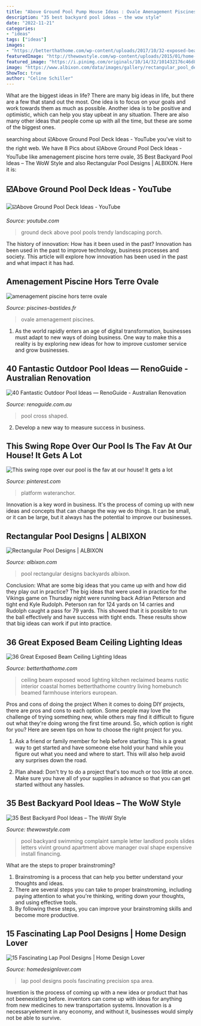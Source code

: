 ```yaml
---
title: "Above Ground Pool Pump House Ideas : Ovale Amenagement Piscines"
description: "35 best backyard pool ideas – the wow style"
date: "2022-11-21"
categories:
- "ideas"
tags: ["ideas"]
images:
- "https://betterthathome.com/wp-content/uploads/2017/10/32-exposed-beam-ceiling-lighting-ideas.jpg"
featuredImage: "http://thewowstyle.com/wp-content/uploads/2015/01/home-with-swimming-pool-design-a-backyard.jpg"
featured_image: "https://i.pinimg.com/originals/10/14/32/101432176c46d8772e4fe57e315a39d6.jpg"
image: "https://www.albixon.com/data/images/gallery/rectangular_pool_designs/rectangular-pool-linear.jpg"
ShowToc: true
author: "Celine Schiller"
---
```



What are the biggest ideas in life?
There are many big ideas in life, but there are a few that stand out the most. One idea is to focus on your goals and work towards them as much as possible. Another idea is to be positive and optimistic, which can help you stay upbeat in any situation. There are also many other ideas that people come up with all the time, but these are some of the biggest ones.

	

		
searching about ☑️Above Ground Pool Deck Ideas - YouTube you've visit to the right web. We have 8 Pics about ☑️Above Ground Pool Deck Ideas - YouTube like amenagement piscine hors terre ovale, 35 Best Backyard Pool Ideas – The WoW Style and also Rectangular Pool Designs | ALBIXON. Here it is:
		
    
## ☑️Above Ground Pool Deck Ideas - YouTube

<img loading=lazy src="https://i.ytimg.com/vi/cPKvOlLTku0/maxresdefault.jpg" onerror="this.onerror=null;this.src='https://tse4.mm.bing.net/th?id=OIP.9ZuD72OzL3BPmSBXsG2-jAHaEK&amp;pid=15.1';" alt="☑️Above Ground Pool Deck Ideas - YouTube">

_Source: youtube.com_

>ground deck above pool pools trendy landscaping porch. 

	

The history of innovation: How has it been used in the past?
Innovation has been used in the past to improve technology, business processes and society. This article will explore how innovation has been used in the past and what impact it has had.

    
## Amenagement Piscine Hors Terre Ovale

<img loading=lazy src="http://www.piscines-bastides.fr/images/amenagement-piscine-hors-terre-ovale_8.jpg" onerror="this.onerror=null;this.src='https://tse2.mm.bing.net/th?id=OIP.ffLUGQAGElDyX5_bu9PkSQHaFj&amp;pid=15.1';" alt="amenagement piscine hors terre ovale">

_Source: piscines-bastides.fr_

>ovale amenagement piscines. 

	

1. As the world rapidly enters an age of digital transformation, businesses must adapt to new ways of doing business. One way to make this a reality is by exploring new ideas for how to improve customer service and grow businesses.

    
## 40 Fantastic Outdoor Pool Ideas — RenoGuide - Australian Renovation

<img loading=lazy src="https://static1.squarespace.com/static/55bebb51e4b036c52ebe8c45/t/561db1c7e4b0111ed60fee12/1444786651793/cross+shaped+pool" onerror="this.onerror=null;this.src='https://tse1.mm.bing.net/th?id=OIP.JibmjXrxFPllCyoja9UX4AHaJ3&amp;pid=15.1';" alt="40 Fantastic Outdoor Pool Ideas — RenoGuide - Australian Renovation">

_Source: renoguide.com.au_

>pool cross shaped. 

	

2. Develop a new way to measure success in business.

    
## This Swing Rope Over Our Pool Is The Fav At Our House! It Gets A Lot

<img loading=lazy src="https://i.pinimg.com/originals/10/14/32/101432176c46d8772e4fe57e315a39d6.jpg" onerror="this.onerror=null;this.src='https://tse4.mm.bing.net/th?id=OIP.MbxgTEt7-ksypaa2L_SdcwAAAA&amp;pid=15.1';" alt="This swing rope over our pool is the fav at our house! It gets a lot">

_Source: pinterest.com_

>platform wateranchor. 

	

Innovation is a key word in business. It's the process of coming up with new ideas and concepts that can change the way we do things. It can be small, or it can be large, but it always has the potential to improve our businesses.

    
## Rectangular Pool Designs | ALBIXON

<img loading=lazy src="https://www.albixon.com/data/images/gallery/rectangular_pool_designs/rectangular-pool-linear.jpg" onerror="this.onerror=null;this.src='https://tse1.mm.bing.net/th?id=OIP.5sWxtkH6YFZd2DKld9rcBQHaE7&amp;pid=15.1';" alt="Rectangular Pool Designs | ALBIXON">

_Source: albixon.com_

>pool rectangular designs backyards albixon. 

	

Conclusion: What are some big ideas that you came up with and how did they play out in practice?
The big ideas that were used in practice for the Vikings game on Thursday night were running back Adrian Peterson and tight end Kyle Rudolph. Peterson ran for 124 yards on 14 carries and Rudolph caught a pass for 79 yards. This showed that it is possible to run the ball effectively and have success with tight ends. These results show that big ideas can work if put into practice.

    
## 36 Great Exposed Beam Ceiling Lighting Ideas

<img loading=lazy src="https://betterthathome.com/wp-content/uploads/2017/10/32-exposed-beam-ceiling-lighting-ideas.jpg" onerror="this.onerror=null;this.src='https://tse2.mm.bing.net/th?id=OIP.E5xton3vpywWmmTXBzrU1QHaLD&amp;pid=15.1';" alt="36 Great Exposed Beam Ceiling Lighting Ideas">

_Source: betterthathome.com_

>ceiling beam exposed wood lighting kitchen reclaimed beams rustic interior coastal homes betterthathome country living homebunch beamed farmhouse interiors european. 

	

Pros and cons of doing the project
When it comes to doing DIY projects, there are pros and cons to each option. Some people may love the challenge of trying something new, while others may find it difficult to figure out what they're doing wrong the first time around.  So, which option is right for you? Here are seven tips on how to choose the right project for you.
1) Ask a friend or family member for help before starting: This is a great way to get started and have someone else hold your hand while you figure out what you need and where to start. This will also help avoid any surprises down the road.

2) Plan ahead: Don't try to do a project that's too much or too little at once. Make sure you have all of your supplies in advance so that you can get started without any hassles.

    
## 35 Best Backyard Pool Ideas – The WoW Style

<img loading=lazy src="http://thewowstyle.com/wp-content/uploads/2015/01/home-with-swimming-pool-design-a-backyard.jpg" onerror="this.onerror=null;this.src='https://tse4.mm.bing.net/th?id=OIP.C7JE7PLRB_-Usp-VEOHfbgHaFh&amp;pid=15.1';" alt="35 Best Backyard Pool Ideas – The WoW Style">

_Source: thewowstyle.com_

>pool backyard swimming complaint sample letter landlord pools slides letters vivint ground apartment above manager oval shape expensive install financing. 

	

What are the steps to proper brainstroming?
1. Brainstroming is a process that can help you better understand your thoughts and ideas.
2. There are several steps you can take to proper brainstroming, including paying attention to what you're thinking, writing down your thoughts, and using effective tools.
3. By following these steps, you can improve your brainstroming skills and become more productive.

    
## 15 Fascinating Lap Pool Designs | Home Design Lover

<img loading=lazy src="https://homedesignlover.com/wp-content/uploads/2013/02/12-lap-pool.jpg" onerror="this.onerror=null;this.src='https://tse2.mm.bing.net/th?id=OIP.pEYl9-KVghbv2icsNpD72wHaFK&amp;pid=15.1';" alt="15 Fascinating Lap Pool Designs | Home Design Lover">

_Source: homedesignlover.com_

>lap pool designs pools fascinating precision spa area. 

	

Invention is the process of coming up with a new idea or product that has not beenexisting before. inventors can come up with ideas for anything from new medicines to new transportation systems. Innovation is a necessaryelement in any economy, and without it, businesses would simply not be able to survive.

